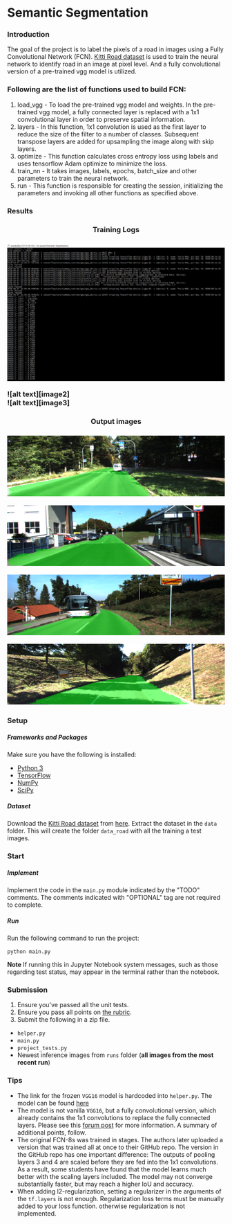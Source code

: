 # Semantic Segmentation
### Introduction
The goal of the project is to label the pixels of a road in images using a Fully Convolutional Network (FCN). [Kitti Road dataset](http://www.cvlibs.net/datasets/kitti/eval_road.php) is used to train the neural network to identify road in an image at pixel level. And a fully convolutional version of a pre-trained vgg model is utilized.

### Following are the list of functions used to build FCN:

1. load_vgg - To load the pre-trained vgg model and weights. In the pre-trained vgg model, a fully connected layer is replaced with a 1x1 convolutional layer in order to preserve spatial information.
2. layers - In this function, 1x1 convolution is used as the first layer to reduce the size of the filter to a number of classes. Subsequent transpose layers are added for upsampling the image along with skip layers.
3. optimize - This function calculates cross entropy loss using labels and uses tensorflow Adam optimize to minimize the loss.
4. train_nn - It takes images, labels, epochs, batch_size and other parameters to train the neural network.
5. run - This function is responsible for creating the session, initializing the parameters and invoking all other functions as specified above.

### Results ###

[image1]: ./images/epoch_1.png "Logs of Epoch 1"

[image2]: ./images/epoch_40.png "Logs of Epoch 40"

[image3]: ./images/epoch_50.png "Logs of Epoch 50"

[image4]: ./images/008.png "Result 1"

[image5]: ./images/013.png "Result 2"

[image6]: ./images/032.png "Result 3"

[image7]: ./images/087.png "Result 4"

<h3 align="center"> Training Logs <h3>

![alt text][image1]

<div>
	<div class="left">![alt text][image2]</div>
	<div class="right">![alt text][image3]</div>
</div>

<h3 align="center"> Output images <h3>

![alt text][image4]

![alt text][image5]

![alt text][image6]

![alt text][image7]


### Setup
##### Frameworks and Packages
Make sure you have the following is installed:
 - [Python 3](https://www.python.org/)
 - [TensorFlow](https://www.tensorflow.org/)
 - [NumPy](http://www.numpy.org/)
 - [SciPy](https://www.scipy.org/)
##### Dataset
Download the [Kitti Road dataset](http://www.cvlibs.net/datasets/kitti/eval_road.php) from [here](http://www.cvlibs.net/download.php?file=data_road.zip).  Extract the dataset in the `data` folder.  This will create the folder `data_road` with all the training a test images.

### Start
##### Implement
Implement the code in the `main.py` module indicated by the "TODO" comments.
The comments indicated with "OPTIONAL" tag are not required to complete.
##### Run
Run the following command to run the project:
```
python main.py
```
**Note** If running this in Jupyter Notebook system messages, such as those regarding test status, may appear in the terminal rather than the notebook.

### Submission
1. Ensure you've passed all the unit tests.
2. Ensure you pass all points on [the rubric](https://review.udacity.com/#!/rubrics/989/view).
3. Submit the following in a zip file.
 - `helper.py`
 - `main.py`
 - `project_tests.py`
 - Newest inference images from `runs` folder  (**all images from the most recent run**)
 
 ### Tips
- The link for the frozen `VGG16` model is hardcoded into `helper.py`.  The model can be found [here](https://s3-us-west-1.amazonaws.com/udacity-selfdrivingcar/vgg.zip)
- The model is not vanilla `VGG16`, but a fully convolutional version, which already contains the 1x1 convolutions to replace the fully connected layers. Please see this [forum post](https://discussions.udacity.com/t/here-is-some-advice-and-clarifications-about-the-semantic-segmentation-project/403100/8?u=subodh.malgonde) for more information.  A summary of additional points, follow. 
- The original FCN-8s was trained in stages. The authors later uploaded a version that was trained all at once to their GitHub repo.  The version in the GitHub repo has one important difference: The outputs of pooling layers 3 and 4 are scaled before they are fed into the 1x1 convolutions.  As a result, some students have found that the model learns much better with the scaling layers included. The model may not converge substantially faster, but may reach a higher IoU and accuracy. 
- When adding l2-regularization, setting a regularizer in the arguments of the `tf.layers` is not enough. Regularization loss terms must be manually added to your loss function. otherwise regularization is not implemented.